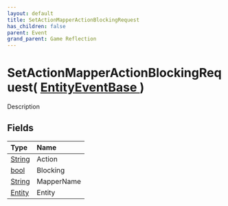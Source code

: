 ```yaml
---
layout: default
title: SetActionMapperActionBlockingRequest
has_children: false
parent: Event
grand_parent: Game Reflection
---
```

# SetActionMapperActionBlockingRequest( [ EntityEventBase ](/riftbreaker-wiki/docs/game-reflection/events/entity_event_base/) )
Description 

## Fields

| Type | Name |
|:----------|:--------------|
| [String](/riftbreaker-wiki/docs/game-reflection/components/string/) | Action |
| [bool](/riftbreaker-wiki/docs/game-reflection/components/bool/) | Blocking |
| [String](/riftbreaker-wiki/docs/game-reflection/components/string/) | MapperName |
| [Entity](/riftbreaker-wiki/docs/game-reflection/classes/entity/) | Entity |

